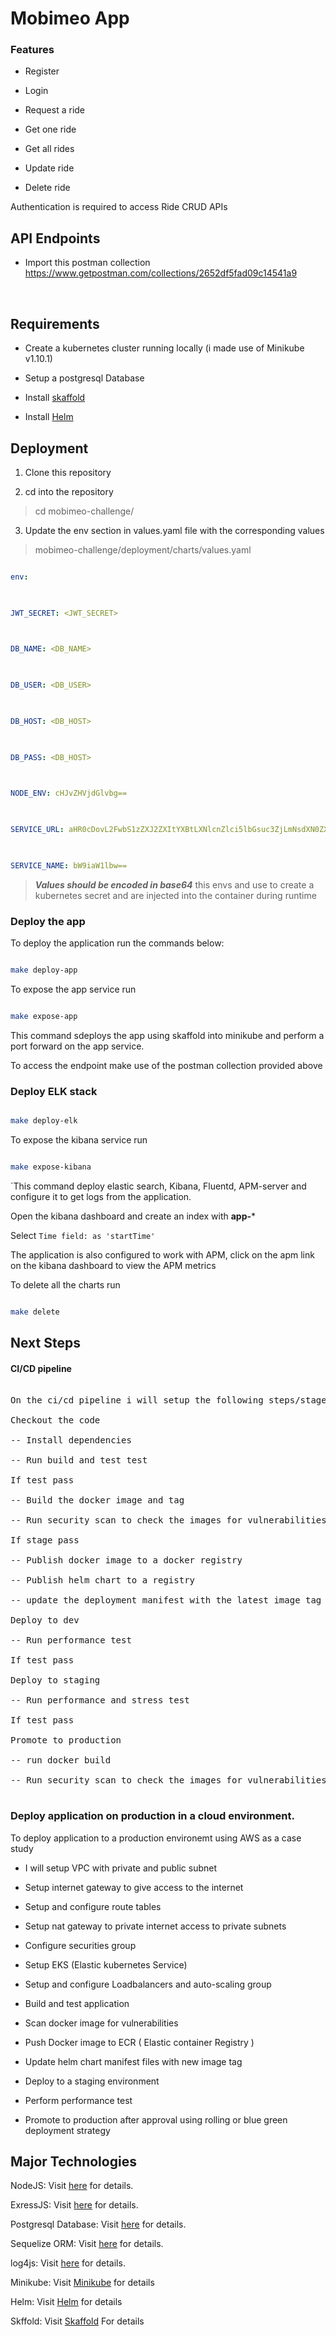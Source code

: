 
# Mobimeo App

  

### Features

  

- Register <br>

  

- Login <br>

  

- Request a ride <br>

  

- Get one ride<br>

  

- Get all rides<br>

  

- Update ride<br>

  

- Delete ride<br>

  

Authentication is required to access Ride CRUD APIs

  
  
  

  

## API Endpoints

  

  

- Import this postman collection https://www.getpostman.com/collections/2652df5fad09c14541a9

  

<br>

  

## Requirements

- Create a kubernetes cluster running locally (i made use of Minikube v1.10.1)

- Setup a postgresql Database

- Install [skaffold](https://skaffold.dev/docs/install/)

- Install [Helm](https://helm.sh/)

  

## Deployment

1. Clone this repository 

2. cd into the repository

  

> cd mobimeo-challenge/

3. Update the env section in values.yaml file with the corresponding values

> mobimeo-challenge/deployment/charts/values.yaml

```yaml

env:

  

JWT_SECRET: <JWT_SECRET>

  

DB_NAME: <DB_NAME>

  

DB_USER: <DB_USER>

  

DB_HOST: <DB_HOST>

  

DB_PASS: <DB_HOST>

  

NODE_ENV: cHJvZHVjdGlvbg==

  

SERVICE_URL: aHR0cDovL2FwbS1zZXJ2ZXItYXBtLXNlcnZlci5lbGsuc3ZjLmNsdXN0ZXIubG9jYWw6ODIwMA==

  

SERVICE_NAME: bW9iaW1lbw==

```

  

>  ***Values should be encoded in base64*** this envs and use to create a kubernetes secret and are injected into the container during runtime

  

### Deploy the app
To deploy the application run the commands below:

```bash

make deploy-app

```

To expose the app service run

```bash

make expose-app

```

This command sdeploys the app using skaffold into minikube and perform a port forward on the app service.

To access the endpoint make use of the postman collection provided above

### Deploy ELK stack

```bash

make deploy-elk

```

To expose the kibana service run

  

```bash

make expose-kibana

```

  

`This command deploy elastic search, Kibana, Fluentd, APM-server and configure it to get logs from the application.

  

Open the kibana dashboard and create an index with **app-***

Select `Time field: as 'startTime'`

The application is also configured to work with APM, click on the apm link  on the kibana dashboard to view the APM metrics

To delete all the charts run

```bash

make delete

```

## Next Steps

  

#### CI/CD pipeline

<pre>

On the ci/cd pipeline i will setup the following steps/stages

Checkout the code

-- Install dependencies

-- Run build and test test

If test pass

-- Build the docker image and tag

-- Run security scan to check the images for vulnerabilities (using aqua microscanner)

If stage pass

-- Publish docker image to a docker registry

-- Publish helm chart to a registry

-- update the deployment manifest with the latest image tag

Deploy to dev

-- Run performance test

If test pass

Deploy to staging

-- Run performance and stress test

If test pass

Promote to production

-- run docker build

-- Run security scan to check the images for vulnerabilities (using aqua microscanner)

</pre>

### Deploy application on production in a cloud environment.

To deploy application to a production environemt using AWS as a case study

  

- I will setup VPC with private and public subnet

- Setup internet gateway to give access to the internet

- Setup and configure route tables

- Setup nat gateway to private internet access to private subnets

- Configure securities group

- Setup EKS (Elastic kubernetes Service)

- Setup and configure Loadbalancers and auto-scaling group

- Build and test application
- Scan docker image for vulnerabilities
- Push Docker image to ECR ( Elastic container Registry )
- Update helm chart manifest files with new image tag
- Deploy to a staging environment
- Perform performance test
- Promote to production after approval using rolling or blue green deployment strategy



## Major Technologies

  

  

NodeJS: Visit [here](https://nodejs.org/en/) for details.

  

  

ExressJS: Visit [here](https://expressjs.com) for details.

  

  

Postgresql Database: Visit [here](https://www.postgresql.org/docs) for details.

  

  

Sequelize ORM: Visit [here](https://sequelize.org/master) for details.

  

  

log4js: Visit [here](https://www.npmjs.com/package/log4js) for details.

Minikube: Visit [Minikube](https://minikube.sigs.k8s.io/docs/start/) for details

Helm: Visit [Helm](https://helm.sh/) for details

Skffold: Visit [Skaffold](https://skaffold.dev/) For details
